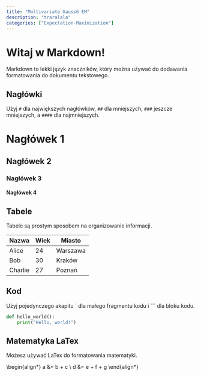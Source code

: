 ```yaml
---
title: "Multivariate Gauss6 EM"
description: "traralala"
categories: ["Expectation-Maximization"]
---
```


# Witaj w Markdown!

Markdown to lekki język znaczników, który można używać do dodawania formatowania do dokumentu tekstowego.

## Nagłówki

Użyj `#` dla największych nagłówków, `##` dla mniejszych, `###` jeszcze mniejszych, a `####` dla najmniejszych.

# Nagłówek 1
## Nagłówek 2
### Nagłówek 3
#### Nagłówek 4

## Tabele

Tabele są prostym sposobem na organizowanie informacji.

| Nazwa  | Wiek | Miasto    |
|--------|------|-----------|
| Alice  | 24   | Warszawa  |
| Bob    | 30   | Kraków    |
| Charlie| 27   | Poznań    |

## Kod

Użyj pojedynczego akapitu ` dla małego fragmentu kodu i ``` dla bloku kodu.

```python
def hello_world():
    print("Hello, world!")
```

## Matematyka LaTex

Możesz używać LaTex do formatowania matematyki.

\begin{align*}
a &= b + c \\
d &= e + f + g
\end{align*}
